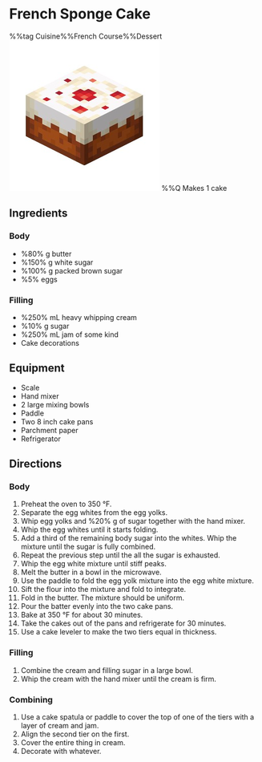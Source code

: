 # French Sponge Cake
%%tag Cuisine%%French Course%%Dessert
![Minecraft Cake](/static/images/cake.jpg)
%%Q Makes 1 cake
## Ingredients
### Body
- %80% g butter
- %150% g white sugar
- %100% g packed brown sugar
- %5% eggs
### Filling
- %250% mL heavy whipping cream
- %10% g sugar
- %250% mL jam of some kind
- Cake decorations
## Equipment
- Scale
- Hand mixer
- 2 large mixing bowls
- Paddle
- Two 8 inch cake pans
- Parchment paper
- Refrigerator 
## Directions
### Body
1. Preheat the oven to 350 °F.
2. Separate the egg whites from the egg yolks.
3. Whip egg yolks and %20% g of sugar together with the hand mixer.
4. Whip the egg whites until it starts folding.
5. Add a third of the remaining body sugar into the whites. Whip the mixture until the sugar is fully combined.
6. Repeat the previous step until the all the sugar is exhausted.
7. Whip the egg white mixture until stiff peaks.
8. Melt the butter in a bowl in the microwave.
9. Use the paddle to fold the egg yolk mixture into the egg white mixture.
10. Sift the flour into the mixture and fold to integrate.
11. Fold in the butter. The mixture should be uniform.
12. Pour the batter evenly into the two cake pans.
13. Bake at 350 °F for about 30 minutes.
14. Take the cakes out of the pans and refrigerate for 30 minutes.
15. Use a cake leveler to make the two tiers equal in thickness.
### Filling
1. Combine the cream and filling sugar in a large bowl.
2. Whip the cream with the hand mixer until the cream is firm.
### Combining
1. Use a cake spatula or paddle to cover the top of one of the tiers with a layer of cream and jam.
2. Align the second tier on the first.
3. Cover the entire thing in cream. 
4. Decorate with whatever.